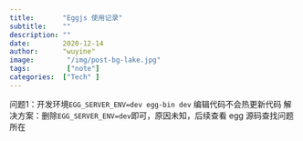 ```yaml
---
title:       "Eggjs 使用记录"
subtitle:    ""
description: ""
date:        2020-12-14
author:      "wuyine"
image:        "/img/post-bg-lake.jpg"
tags:         ["note"]
categories:  ["Tech" ]
---
```


问题1：开发环境```EGG_SERVER_ENV=dev egg-bin dev``` 编辑代码不会热更新代码
解决方案：删除```EGG_SERVER_ENV=dev```即可，原因未知，后续查看 egg 源码查找问题所在